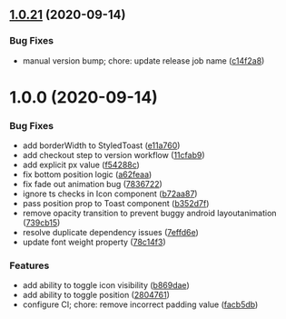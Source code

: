 ## [1.0.21](https://github.com/jeanverster/react-native-styled-toast/compare/v1.0.20...v1.0.21) (2020-09-14)


### Bug Fixes

* manual version bump; chore: update release job name ([c14f2a8](https://github.com/jeanverster/react-native-styled-toast/commit/c14f2a8bbe49307ed690d822b189effb126f4f72))

# 1.0.0 (2020-09-14)


### Bug Fixes

* add borderWidth to StyledToast ([e11a760](https://github.com/jeanverster/react-native-styled-toast/commit/e11a7607e884bbb1eea8da6964ba96383277012d))
* add checkout step to version workflow ([11cfab9](https://github.com/jeanverster/react-native-styled-toast/commit/11cfab9c7fce78876d75e2952e64934a9e29cf11))
* add explicit px value ([f54288c](https://github.com/jeanverster/react-native-styled-toast/commit/f54288cff3ae9a68356992280ba68f9fc4d8974d))
* fix bottom position logic ([a62feaa](https://github.com/jeanverster/react-native-styled-toast/commit/a62feaa76d0ee373c00a90705eef3bbe02ca7d9b))
* fix fade out animation bug ([7836722](https://github.com/jeanverster/react-native-styled-toast/commit/78367225445faaed7785c296aa367a87014fb84c))
* ignore ts checks in Icon component ([b72aa87](https://github.com/jeanverster/react-native-styled-toast/commit/b72aa87d83c9929c8d3b0096b03485040a28b37f))
* pass position prop to Toast component ([b352d7f](https://github.com/jeanverster/react-native-styled-toast/commit/b352d7fa8e6ca246788d46d6062f4c319e8f08cf))
* remove opacity transition to prevent buggy android layoutanimation ([739cb15](https://github.com/jeanverster/react-native-styled-toast/commit/739cb1546ab1394eee355c61351ea5be3a64ad49))
* resolve duplicate dependency issues ([7effd6e](https://github.com/jeanverster/react-native-styled-toast/commit/7effd6eb5bc2a6abe2860ff314fc54e1ad572841))
* update font weight property ([78c14f3](https://github.com/jeanverster/react-native-styled-toast/commit/78c14f3f8049980908644f5661a43a178fb059dc))


### Features

* add ability to toggle icon visibility ([b869dae](https://github.com/jeanverster/react-native-styled-toast/commit/b869dae9bd8003fd83ae5be90ed06111cbc2ce9d))
* add ability to toggle position ([2804761](https://github.com/jeanverster/react-native-styled-toast/commit/28047611ee053ca2d1fe47a2a5629fd5ce887e31))
* configure CI; chore: remove incorrect padding value ([facb5db](https://github.com/jeanverster/react-native-styled-toast/commit/facb5db09b74d2fb2d0665cea024d571223b9998))
